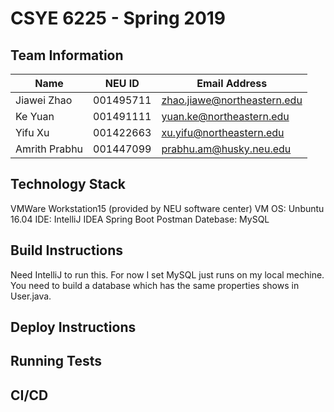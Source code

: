# CSYE 6225 - Spring 2019

## Team Information

| Name | NEU ID | Email Address |
| --- | --- | --- |
|Jiawei Zhao|001495711|zhao.jiawe@northeastern.edu|
|Ke Yuan|001491111|yuan.ke@northeastern.edu|
|Yifu Xu|001422663|xu.yifu@northeastern.edu|
|Amrith Prabhu|001447099|prabhu.am@husky.neu.edu|


## Technology Stack
VMWare Workstation15 (provided by NEU software center)
VM OS: Unbuntu 16.04
IDE: IntelliJ IDEA
Spring Boot
Postman
Datebase: MySQL

## Build Instructions
Need IntelliJ to run this. For now I set MySQL just runs on my local mechine.
You need to build a database which has the same properties shows in User.java.

## Deploy Instructions


## Running Tests


## CI/CD


